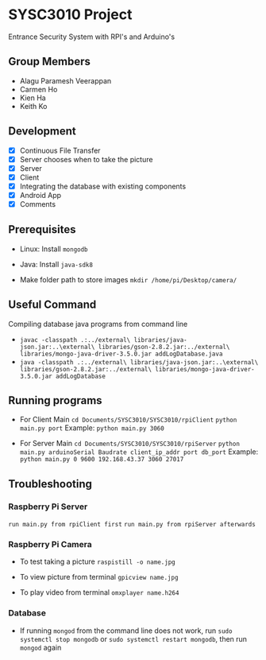 # SYSC3010 Project
Entrance Security System with RPI's and Arduino's

## Group Members
- Alagu Paramesh Veerappan
- Carmen Ho
- Kien Ha
- Keith Ko

## Development
- [x] Continuous File Transfer
- [x] Server chooses when to take the picture
- [x] Server
- [x] Client
- [x] Integrating the database with existing components
- [x] Android App
- [x] Comments

## Prerequisites

* Linux: Install `mongodb`
* Java: Install `java-sdk8`

* Make folder path to store images
`mkdir /home/pi/Desktop/camera/`

## Useful Command
Compiling database java programs from command line
* `javac -classpath .:../external\ libraries/java-json.jar:..\external\ libraries/gson-2.8.2.jar:../external\ libraries/mongo-java-driver-3.5.0.jar addLogDatabase.java`
* `java -classpath .:../external\ libraries/java-json.jar:..\external\ libraries/gson-2.8.2.jar:../external\ libraries/mongo-java-driver-3.5.0.jar addLogDatabase`

## Running programs
* For Client Main
`cd Documents/SYSC3010/SYSC3010/rpiClient`
`python main.py port`
Example:
`python main.py 3060`

* For Server Main
`cd Documents/SYSC3010/SYSC3010/rpiServer`
`python main.py arduinoSerial Baudrate client_ip_addr port db_port`
Example:
`python main.py 0 9600 192.168.43.37 3060 27017`

## Troubleshooting
### Raspberry Pi Server
`run main.py from rpiClient first`
`run main.py from rpiServer afterwards`

### Raspberry Pi Camera

* To test taking a picture
`raspistill -o name.jpg`

* To view picture from terminal
`gpicview name.jpg`

* To play video from terminal
`omxplayer name.h264`

### Database
* If running `mongod` from the command line does not work, run `sudo
  systemctl stop mongodb` or `sudo systemctl restart mongodb`, then run
  `mongod` again
